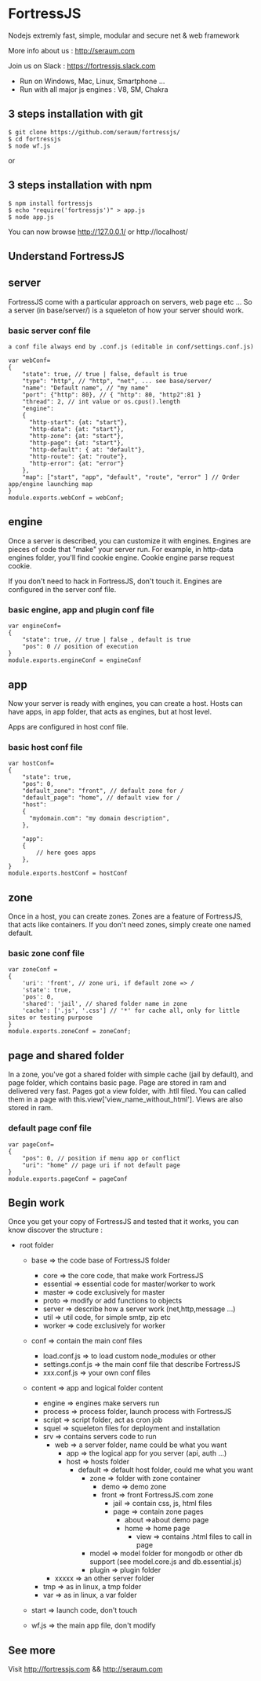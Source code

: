 # FortressJS
Nodejs extremly fast, simple, modular and secure net &amp; web framework

More info about us : http://seraum.com

Join us on Slack : https://fortressjs.slack.com


* Run on Windows, Mac, Linux, Smartphone ...
* Run with all major js engines : V8, SM, Chakra

3 steps installation with git
-----------------------------

```
$ git clone https://github.com/seraum/fortressjs/
$ cd fortressjs
$ node wf.js
```

or

3 steps installation with npm
-----------------------------

```
$ npm install fortressjs
$ echo "require('fortressjs')" > app.js
$ node app.js
```

You can now browse http://127.0.0.1/ or http://localhost/

Understand FortressJS
---------------------

## server 

FortressJS come with a particular approach on servers, web page etc ... So a server (in base/server/) is a squeleton of how your server should work.

### basic server conf file

	a conf file always end by .conf.js (editable in conf/settings.conf.js)
	
```
var webConf=
{
	"state": true, // true | false, default is true
	"type": "http", // "http", "net", ... see base/server/
	"name": "Default name", // "my name"
	"port": {"http": 80}, // { "http": 80, "http2":81 }
	"thread": 2, // int value or os.cpus().length
	"engine": 
	{
	  "http-start": {at: "start"},
	  "http-data": {at: "start"},
	  "http-zone": {at: "start"},
	  "http-page": {at: "start"},
	  "http-default": { at: "default"},
	  "http-route": {at: "route"},
	  "http-error": {at: "error"}
	},
	"map": ["start", "app", "default", "route", "error" ] // Order app/engine launching map
}
module.exports.webConf = webConf;
```
	
## engine 

Once a server is described, you can customize it with engines. Engines are pieces of code that "make" your server run. For example, in http-data engines folder, you'll find cookie engine. Cookie engine parse request cookie. 

If you don't need to hack in FortressJS, don't touch it. Engines are configured in the server conf file.

### basic engine, app and plugin conf file

```
var engineConf=
{
	"state": true, // true | false , default is true
	"pos": 0 // position of execution
}
module.exports.engineConf = engineConf
```

## app 

Now your server is ready with engines, you can create a host. Hosts can have apps, in app folder, that acts as engines, but at host level.

Apps are configured in host conf file.

### basic host conf file

```
var hostConf=
{
	"state": true,
	"pos": 0,
	"default_zone": "front", // default zone for /
	"default_page": "home", // default view for /
    "host":
    {
      "mydomain.com": "my domain description",
    },

    "app":
    {
		// here goes apps
    },
}
module.exports.hostConf = hostConf
```

## zone 

Once in a host, you can create zones. Zones are a feature of FortressJS, that acts like containers. If you don't need zones, simply create one named default.

### basic zone conf file

```
var zoneConf =
{
	'uri': 'front', // zone uri, if default zone => /
	'state': true, 
	'pos': 0,
	'shared': 'jail', // shared folder name in zone 
	'cache': ['.js', '.css'] // '*' for cache all, only for little sites or testing purpose	
}
module.exports.zoneConf = zoneConf;
```


## page and shared folder

In a zone, you've got a shared folder with simple cache (jail by default), and page folder, which contains basic page. Page are stored in ram and delivered very fast. Pages got a view folder, with .htll filed. You can called them in a page with this.view['view_name_without_html']. Views are also stored in ram.

### default page conf file

```
var pageConf=
{
	"pos": 0, // position if menu app or conflict
	"uri": "home" // page uri if not default page
}
module.exports.pageConf = pageConf
```

Begin work
----------

Once you get your copy of FortressJS and tested that it works, you can know discover the structure :

* root folder
	* base => the code base of FortressJS folder
		* core => the core code, that make work FortressJS
		* essential => essential code for master/worker to work
		* master => code exclusively for master 
		* proto => modify or add functions to objects
		* server => describe how a server work (net,http,message ...)
		* util => util code, for simple smtp, zip etc
		* worker => code exclusively for worker
	* conf => contain the main conf files
		* load.conf.js => to load custom node_modules or other
		* settings.conf.js => the main conf file that describe FortressJS
		* xxx.conf.js => your own conf files
	* content => app and logical folder content
		* engine => engines make servers run
		* process => process folder, launch process with FortressJS
		* script => script folder, act as cron job
		* squel => squeleton files for deployment and installation
		* srv => contains servers code to run
			* web => a server folder, name could be what you want
				* app => the logical app for you server (api, auth ...)
				* host => hosts folder
					* default => default host folder, could me what you want
						* zone => folder with zone container
							* demo => demo zone 
							* front => front FortressJS.com zone 
								* jail => contain css, js, html files
								* page => contain zone pages 
									* about =>about demo page
									* home => home page
										* view => contains .html files to call in page
						* model => model folder for mongodb or other db support (see model.core.js and db.essential.js)
						* plugin => plugin folder
			* xxxxx => an other server folder
		* tmp => as in linux, a tmp folder
		* var => as in linux, a var folder
	* start => launch code, don't touch
		
	* wf.js => the main app file, don't modify

See more
--------

Visit http://fortressjs.com && http://seraum.com
